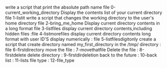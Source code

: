 write a script that print the absolute path name file 0-current_working_directory
Display the contents list of your current directory file 1-listit
write a script that changes the working directory to the user's home directory file 2-bring_me_home
Display current directory contents in a long format file 3-listfiles
display current directory contents,including hidden files :file 4-listmorefiles
display current directory contents long format with user ID'S display numerically : file 5-listfilesdigitonly
create a script that create directory named my_first_directory in the /tmp/ directory : file 6-firstdirectory
move the file : 7-movethatfile
Delete the file : 8-firstdelete
delete directory : 9-firstdirdeletion
back to the future : 10-back
list : 11-lists
file type : 12-file_type
